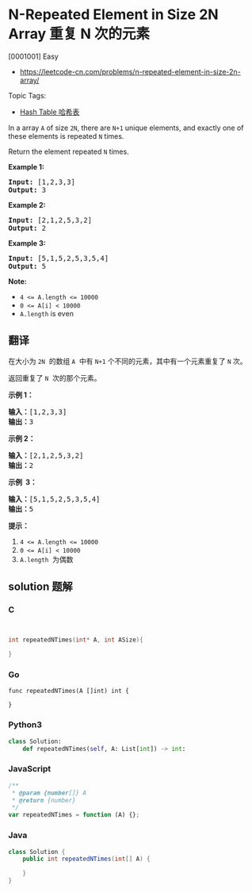 # N-Repeated Element in Size 2N Array 重复 N 次的元素

[0001001] Easy

- https://leetcode-cn.com/problems/n-repeated-element-in-size-2n-array/

Topic Tags:

- [Hash Table 哈希表](https://leetcode-cn.com/tag/hash-table/)

In a array `A` of size `2N`, there are `N+1` unique elements, and exactly one of these elements is repeated `N` times.

Return the element repeated `N` times.

**Example 1:**

<pre><strong>Input: </strong><span id="example-input-1-1">[1,2,3,3]</span>
<strong>Output: </strong><span id="example-output-1">3</span>
</pre>

**Example 2:**

<pre><strong>Input: </strong><span id="example-input-2-1">[2,1,2,5,3,2]</span>
<strong>Output: </strong><span id="example-output-2">2</span>
</pre>

**Example 3:**

<pre><strong>Input: </strong><span id="example-input-3-1">[5,1,5,2,5,3,5,4]</span>
<strong>Output: </strong><span id="example-output-3">5</span>
</pre>

**Note:**

- `4 <= A.length <= 10000`
- `0 <= A[i] < 10000`
- `A.length` is even

## 翻译

在大小为 `2N`  的数组 `A`  中有 `N+1` 个不同的元素，其中有一个元素重复了 `N` 次。

返回重复了 `N`  次的那个元素。

**示例 1：**

<pre><strong>输入：</strong>[1,2,3,3]
<strong>输出：</strong>3
</pre>

**示例 2：**

<pre><strong>输入：</strong>[2,1,2,5,3,2]
<strong>输出：</strong>2
</pre>

**示例  3：**

<pre><strong>输入：</strong>[5,1,5,2,5,3,5,4]
<strong>输出：</strong>5
</pre>

**提示：**

1.  `4 <= A.length <= 10000`
2.  `0 <= A[i] < 10000`
3.  `A.length`  为偶数

## solution 题解

### C

```c


int repeatedNTimes(int* A, int ASize){

}
```

### Go

```golang
func repeatedNTimes(A []int) int {

}
```

### Python3

```python
class Solution:
    def repeatedNTimes(self, A: List[int]) -> int:
```

### JavaScript

```javascript
/**
 * @param {number[]} A
 * @return {number}
 */
var repeatedNTimes = function (A) {};
```

### Java

```java
class Solution {
    public int repeatedNTimes(int[] A) {

    }
}
```
